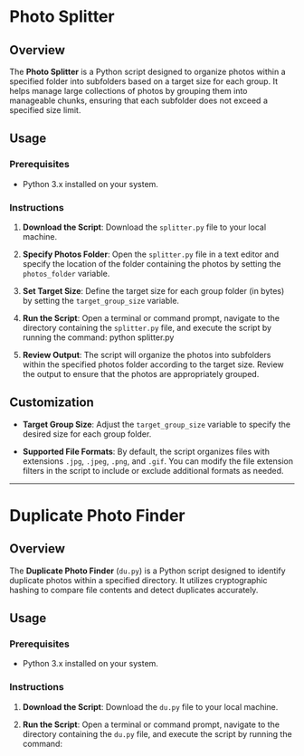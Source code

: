 # Photo Splitter

## Overview

The **Photo Splitter** is a Python script designed to organize photos within a specified folder into subfolders based on a target size for each group. It helps manage large collections of photos by grouping them into manageable chunks, ensuring that each subfolder does not exceed a specified size limit.

## Usage

### Prerequisites

- Python 3.x installed on your system.

### Instructions

1. **Download the Script**: Download the `splitter.py` file to your local machine.

2. **Specify Photos Folder**: Open the `splitter.py` file in a text editor and specify the location of the folder containing the photos by setting the `photos_folder` variable.

3. **Set Target Size**: Define the target size for each group folder (in bytes) by setting the `target_group_size` variable.

4. **Run the Script**: Open a terminal or command prompt, navigate to the directory containing the `splitter.py` file, and execute the script by running the command: python splitter.py

5. **Review Output**: The script will organize the photos into subfolders within the specified photos folder according to the target size. Review the output to ensure that the photos are appropriately grouped.

## Customization

- **Target Group Size**: Adjust the `target_group_size` variable to specify the desired size for each group folder.

- **Supported File Formats**: By default, the script organizes files with extensions `.jpg`, `.jpeg`, `.png`, and `.gif`. You can modify the file extension filters in the script to include or exclude additional formats as needed.

---

# Duplicate Photo Finder

## Overview

The **Duplicate Photo Finder** (`du.py`) is a Python script designed to identify duplicate photos within a specified directory. It utilizes cryptographic hashing to compare file contents and detect duplicates accurately.

## Usage

### Prerequisites

- Python 3.x installed on your system.

### Instructions

1. **Download the Script**: Download the `du.py` file to your local machine.

2. **Run the Script**: Open a terminal or command prompt, navigate to the directory containing the `du.py` file, and execute the script by running the command:
